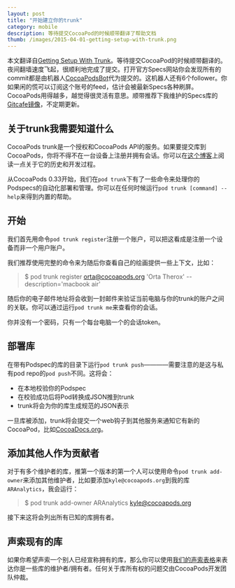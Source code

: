 ```yaml
---
layout: post
title: "开始建立你的trunk"
category: mobile
description: 等待提交CocoaPod的时候顺带翻译了帮助文档
thumb: /images/2015-04-01-getting-setup-with-trunk.png
---
```


本文翻译自[Getting Setup With Trunk](http://guides.cocoapods.org/making/getting-setup-with-trunk.html)。等待提交CocoaPod的时候顺带翻译的。夜间翻墙速度飞起，很顺利地完成了提交。打开官方Specs网站你会发现所有的commit都是由机器人[CocoaPodsBot](https://github.com/CocoaPodsBot)代为提交的。这机器人还有6个follower。你如果闲的慌可以订阅这个账号的feed，估计会被最新Specs各种刷屏。CocoaPods用得越多，越觉得很灵活有意思。顺带推荐下我维护的Specs库的[Gitcafe镜像](https://gitcafe.com/yellowxz/Specs)，不定期更新。

## 关于trunk我需要知道什么

CocoaPods trunk是一个授权和CocoaPods API的服务。如果要提交库到CocoaPods，你将不得不在一台设备上注册并拥有会话。你可以在[这个博客](http://blog.cocoapods.org/CocoaPods-Trunk/)上阅读一点关于它的历史和开发过程。

从CocoaPods 0.33开始，我们在`pod trunk`下有了一些命令来处理你的Podspecs的自动化部署和管理。你可以在任何时候运行`pod trunk [command] --help`来得到内置的帮助。

## 开始

我们首先用命令`pod trunk register`注册一个账户，可以把这看成是注册一个设备而非一个用户账户。

我们推荐使用完整的命令来为随后你查看自己的绘画提供一些上下文，比如：

> $ pod trunk register orta@cocoapods.org 'Orta Therox' --description='macbook air'

随后你的电子邮件地址将会收到一封邮件来验证当前电脑与你的trunk的账户之间的关联。你可以通过运行`pod trunk me`来查看你的会话。

你并没有一个密码，只有一个每台电脑一个的会话token。

## 部署库

在带有Podspec的库的目录下运行`pod trunk push`————需要注意的是这与私有pod repo的`pod push`不同。这将会：

* 在本地校验你的Podspec
* 在校验成功后将Pod转换成JSON推到trunk
* trunk将会为你的库生成规范的JSON表示

一旦库被添加，trunk将会提交一个web钩子到其他服务来通知它有新的CocoaPod，比如[CocoaDocs.org](http://cocoadocs.org/)。

## 添加其他人作为贡献者

对于有多个维护者的库，推第一个版本的第一个人可以使用命令`pod trunk add-owner`来添加其他维护者，比如要添加`kyle@cocoapods.org`到我的库`ARAnalytics`，我会运行：

> $ pod trunk add-owner ARAnalytics kyle@cocoapods.org

接下来这将会列出所有已知的库拥有者。

## 声索现有的库

如果你希望声索一个别人已经宣称拥有的库，那么你可以使用[我们的声索表格](https://trunk.cocoapods.org/claims/new)来表达你是一些库的维护者/拥有者。任何关于库所有权的问题交由CocoaPods开发团队仲裁。
